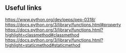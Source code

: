 ## Useful links
https://www.python.org/dev/peps/pep-0318/
https://docs.python.org/3/library/functions.html#property
https://docs.python.org/3/library/functions.html?highlight=classmethod#classmethod
https://docs.python.org/3/library/functions.html?highlight=staticmethod#staticmethod